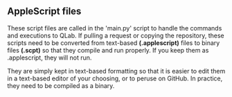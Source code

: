 ## AppleScript files
These script files are called in the 'main.py' script to handle the commands and executions to QLab. If pulling a request or copying the repository, these scripts need to be converted from text-based **(.applescript)** files to binary files **(.scpt)** so that they compile and run properly. If you keep them as .applescript, they will not run.

They are simply kept in text-based formatting so that it is easier to edit them in a text-based editor of your choosing, or to peruse on GitHub. In practice, they need to be compiled as a binary.